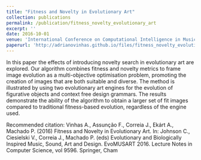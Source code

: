 ```yaml
---
title: "Fitness and Novelty in Evolutionary Art"
collection: publications
permalink: /publication/fitness_novelty_evolutionary_art
excerpt: ''
date: 2016-10-01
venue: 'International Conference on Computational Intelligence in Music, Sound, Art and Design (EvoMUSART)'
paperurl: 'http://adrianovinhas.github.io/files/fitness_novelty_evolutionary_art.pdf'
---
```


In this paper the effects of introducing novelty search in evolutionary art are explored. Our algorithm combines fitness and novelty metrics to frame image evolution as a multi-objective optimisation problem, promoting the creation of images that are both suitable and diverse. The method is illustrated by using two evolutionary art engines for the evolution of figurative objects and context free design grammars. The results demonstrate the ability of the algorithm to obtain a larger set of fit images compared to traditional fitness-based evolution, regardless of the engine used.

Recommended citation: Vinhas A., Assunção F., Correia J., Ekárt A., Machado P. (2016) Fitness and Novelty in Evolutionary Art. In: Johnson C., Ciesielski V., Correia J., Machado P. (eds) Evolutionary and Biologically Inspired Music, Sound, Art and Design. EvoMUSART 2016. Lecture Notes in Computer Science, vol 9596. Springer, Cham
